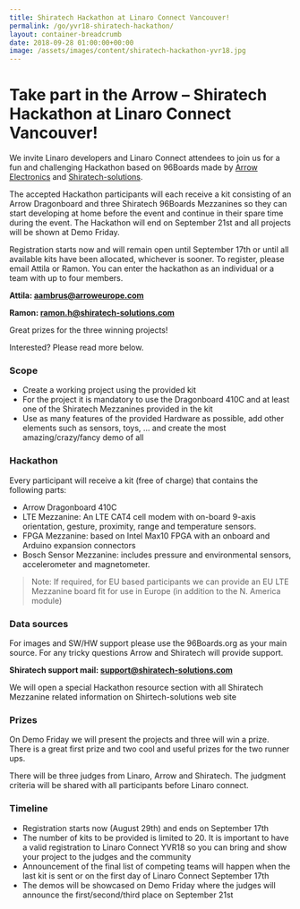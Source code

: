 ```yaml
---
title: Shiratech Hackathon at Linaro Connect Vancouver!
permalink: /go/yvr18-shiratech-hackathon/
layout: container-breadcrumb
date: 2018-09-28 01:00:00+00:00
image: /assets/images/content/shiratech-hackathon-yvr18.jpg
---
```


# Take part in the Arrow – Shiratech Hackathon at Linaro Connect Vancouver!

We invite Linaro developers and Linaro Connect attendees to join us for a fun and challenging Hackathon based on 96Boards made by [Arrow Electronics](http://www.arrow.com/) and [Shiratech-solutions](http://www.shiratech-solutions.com/).

The accepted Hackathon participants will each receive a kit consisting of an Arrow Dragonboard and three Shiratech 96Boards Mezzanines so they can start developing at home before the event and continue in their spare time during the event.  The Hackathon will end on September 21st and all projects will be shown at Demo Friday.

Registration starts now and will remain open until September 17th or until all available kits have been allocated, whichever is sooner. To register, please email Attila or Ramon. You can enter the hackathon as an individual or a team with up to four members.

**Attila: aambrus@arroweurope.com**

**Ramon: ramon.h@shiratech-solutions.com**


Great prizes for the three winning projects!

Interested? Please read more below.


### Scope

- Create a working project using the provided kit
- For the project it is mandatory to use the Dragonboard 410C and at least one of the Shiratech Mezzanines provided in the kit
- Use as many features of the provided Hardware as possible, add other elements such as sensors, toys, … and create the most amazing/crazy/fancy demo of all



### Hackathon

Every participant will receive a kit (free of charge) that contains the following parts:

- Arrow Dragonboard 410C
- LTE Mezzanine:  An LTE CAT4 cell modem with on-board 9-axis orientation, gesture, proximity, range and temperature sensors.   
- FPGA Mezzanine: based on Intel Max10 FPGA with an onboard and Arduino expansion connectors
- Bosch Sensor Mezzanine:  includes pressure and environmental sensors, accelerometer and magnetometer.

> Note: If required, for EU based participants we can provide an EU LTE Mezzanine board fit for use in Europe (in addition to the N. America module)



### Data sources

For images and SW/HW support please use the 96Boards.org as your main source.  For any tricky questions Arrow and Shiratech will provide support.

**Shiratech support mail: support@shiratech-solutions.com**

We will open a special Hackathon resource section with all Shiratech Mezzanine related information on Shirtech-solutions web site



### Prizes

On Demo Friday we will present the projects and three will win a prize. There is a great first prize and two cool and useful prizes for the two runner ups.

There will be three judges from Linaro, Arrow and Shiratech.  The judgment criteria will be shared with all participants before Linaro connect.



### Timeline

- Registration starts now (August 29th)  and ends on September 17th  
- The number of kits to be provided is limited to 20. It is important to have a valid registration to Linaro Connect YVR18 so you can bring and show your project to the judges and the community
- Announcement of the final list of competing teams will happen when the last kit is sent or on the first day of Linaro Connect September 17th
- The demos will be showcased on Demo Friday where the judges will announce the first/second/third place on September 21st
